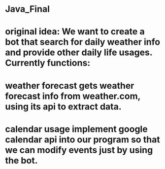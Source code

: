 ﻿# Java_Final
original idea:
We want to create a bot that search for daily weather info and provide other daily life usages.
Currently functions:
==================================================
weather forecast
gets weather forecast info from weather.com, using its api to extract data.
==================================================
calendar usage
implement google calendar api into our program so that we can modify events just by using the bot.
=======================================================================================
